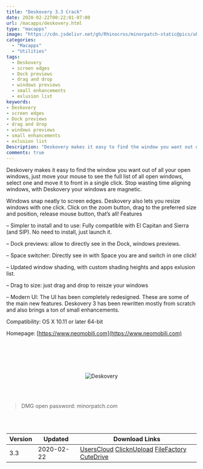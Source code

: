 ```yaml
---
title: "Deskovery 3.3 Crack"
date: 2020-02-22T00:22:01-07:00
url: /macapps/deskovery.html
type: "macapps"
image: "https://cdn.jsdelivr.net/gh/Rhinocros/minorpatch-static@pics/uPic/oKvi5j.jpg"
categories:
  - "Macapps"
  - "Utilities"
tags:
  - Deskovery
  - screen edges
  - Dock previews
  - drag and drop
  - windows previews
  - small enhancements
  - exlusion list
keywords:
- Deskovery
- screen edges
- Dock previews
- drag and drop
- windows previews
- small enhancements
- exlusion list
Description: "Deskovery makes it easy to find the window you want out of all your open windows, just move your mouse to see the full list of all open windows, select one and move it to front in a single click."
comments: true
---
```


Deskovery makes it easy to find the window you want out of all your open windows, just move your mouse to see the full list of all open windows, select one and move it to front in a single click. Stop wasting time aligning windows, with Deskovery your windows are magnetic.

Windows snap neatly to screen edges. Deskovery also lets you resize windows with one click. Click on the zoom button, drag to the preferred size and position, release mouse button, that’s all!
Features

– Simpler to install and to use: Fully compatible with El Capitan and Sierra (and SIP). No need to install, just launch it.

– Dock previews: allow to directly see in the Dock, windows previews.

– Space switcher: Directly see in with Space you are and switch in one click!

– Updated window shading, with custom shading heights and apps exlusion list.

– Drag to size: just drag and drop to reisze your windows

– Modern UI: The UI has been completely redesigned. These are some of the main new features. Deskovery 3 has been rewritten mostly from scratch and also brings a ton of small enhancements.



Compatibility: OS X 10.11 or later 64-bit

Homepage: [https://www.neomobili.com](https://www.neomobili.com)


<br/>
<br/>
<script async src="https://pagead2.googlesyndication.com/pagead/js/adsbygoogle.js"></script>
<ins class="adsbygoogle"
     style="display:block; text-align:center;"
     data-ad-layout="in-article"
     data-ad-format="fluid"
     data-ad-client="ca-pub-8746275014476192"
     data-ad-slot="5144997159"></ins>
<script>
     (adsbygoogle = window.adsbygoogle || []).push({});
</script>
<br/>
<br/>


<center>

![Deskovery](https://cdn.jsdelivr.net/gh/Rhinocros/minorpatch-static@pics/uPic/MinorPatch-20200222130733.jpg)

</center>

<br/>
<br/>


> DMG open password: minorpatch.com

<br/>

<br/>
<div id="history_version" class="history_version">

| Version | Updated | Download Links |
| ---- | ---- | ---- |
| 3.3 | 2020-02-22 | [UsersCloud](https://ouo.io/8VOnS6)   [ClicknUpload](https://ouo.io/qFUEhA)   [FileFactory](https://ouo.io/ra2vLg)   [CuteDrive](https://ouo.io/vCMNNt) |

</div>
